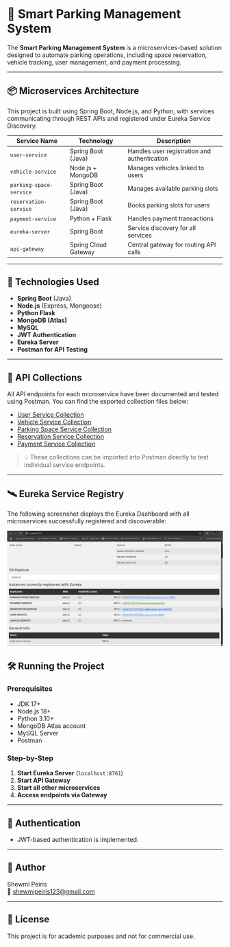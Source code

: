 # 🚗 Smart Parking Management System

The **Smart Parking Management System** is a microservices-based solution designed to automate parking operations, including space reservation, vehicle tracking, user management, and payment processing.

---

## 📦 Microservices Architecture

This project is built using Spring Boot, Node.js, and Python, with services communicating through REST APIs and registered under Eureka Service Discovery.

| Service Name           | Technology | Description                         |
|------------------------|------------|-------------------------------------|
| `user-service`         | Spring Boot (Java) | Handles user registration and authentication |
| `vehicle-service`      | Node.js + MongoDB   | Manages vehicles linked to users        |
| `parking-space-service`| Spring Boot (Java) | Manages available parking slots         |
| `reservation-service`  | Spring Boot (Java) | Books parking slots for users          |
| `payment-service`      | Python + Flask     | Handles payment transactions            |
| `eureka-server`        | Spring Boot        | Service discovery for all services      |
| `api-gateway`          | Spring Cloud Gateway | Central gateway for routing API calls  |

---

## 🚀 Technologies Used

- **Spring Boot** (Java)
- **Node.js** (Express, Mongoose)
- **Python Flask**
- **MongoDB (Atlas)**
- **MySQL**
- **JWT Authentication**
- **Eureka Server**
- **Postman for API Testing**

---

## 📮 API Collections

All API endpoints for each microservice have been documented and tested using Postman. You can find the exported collection files below:

- [User Service Collection](./postmanCollection/User.postman_collection.json)
- [Vehicle Service Collection](./postmanCollection/Vehicle.postman_collection.json)
- [Parking Space Service Collection](./postmanCollection/ParkingSpace.postman_collection.json)
- [Reservation Service Collection](./postmanCollection/Reservations.postman_collection.json)
- [Payment Service Collection](./postmanCollection/Payment.postman_collection.json)

> 💡 These collections can be imported into Postman directly to test individual service endpoints.

---

## 🛰️ Eureka Service Registry

The following screenshot displays the Eureka Dashboard with all microservices successfully registered and discoverable:

![Eureka Dashboard](./docs/screenshots/eureka-dashboard.png)


## 🛠️ Running the Project

### Prerequisites
- JDK 17+
- Node.js 18+
- Python 3.10+
- MongoDB Atlas account
- MySQL Server
- Postman

### Step-by-Step
1. **Start Eureka Server** (`localhost:8761`)
2. **Start API Gateway**
3. **Start all other microservices**
4. **Access endpoints via Gateway**

---

## 🔐 Authentication

- JWT-based authentication is implemented.

---

## 📃 Author

Shewmi Peiris  
📧 shewmipeiris123@gmail.com  

---

## 📄 License

This project is for academic purposes and not for commercial use.



